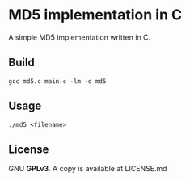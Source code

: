 # MD5 implementation in C

A simple MD5 implementation written in C.

## Build

    gcc md5.c main.c -lm -o md5

## Usage

    ./md5 <filename>

## License

GNU **GPLv3**.
A copy is available at LICENSE.md

